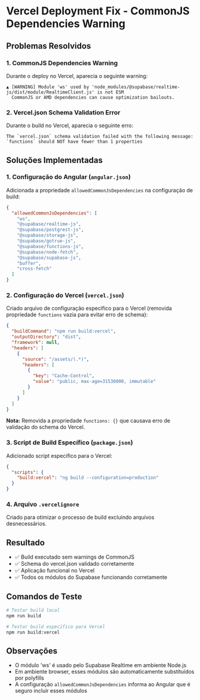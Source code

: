 # Vercel Deployment Fix - CommonJS Dependencies Warning

## Problemas Resolvidos

### 1. **CommonJS Dependencies Warning**

Durante o deploy no Vercel, aparecia o seguinte warning:

```
▲ [WARNING] Module 'ws' used by 'node_modules/@supabase/realtime-js/dist/module/RealtimeClient.js' is not ESM
  CommonJS or AMD dependencies can cause optimization bailouts.
```

### 2. **Vercel.json Schema Validation Error**

Durante o build no Vercel, aparecia o seguinte erro:

```
The `vercel.json` schema validation failed with the following message: `functions` should NOT have fewer than 1 properties
```

## Soluções Implementadas

### 1. Configuração do Angular (`angular.json`)

Adicionada a propriedade `allowedCommonJsDependencies` na configuração de build:

```json
{
  "allowedCommonJsDependencies": [
    "ws",
    "@supabase/realtime-js",
    "@supabase/postgrest-js",
    "@supabase/storage-js",
    "@supabase/gotrue-js",
    "@supabase/functions-js",
    "@supabase/node-fetch",
    "@supabase/supabase-js",
    "buffer",
    "cross-fetch"
  ]
}
```

### 2. Configuração do Vercel (`vercel.json`)

Criado arquivo de configuração específico para o Vercel (removida propriedade `functions` vazia para evitar erro de schema):

```json
{
  "buildCommand": "npm run build:vercel",
  "outputDirectory": "dist",
  "framework": null,
  "headers": [
    {
      "source": "/assets/(.*)",
      "headers": [
        {
          "key": "Cache-Control",
          "value": "public, max-age=31536000, immutable"
        }
      ]
    }
  ]
}
```

**Nota:** Removida a propriedade `functions: {}` que causava erro de validação do schema do Vercel.

### 3. Script de Build Específico (`package.json`)

Adicionado script específico para o Vercel:

```json
{
  "scripts": {
    "build:vercel": "ng build --configuration=production"
  }
}
```

### 4. Arquivo `.vercelignore`

Criado para otimizar o processo de build excluindo arquivos desnecessários.

## Resultado

- ✅ Build executado sem warnings de CommonJS
- ✅ Schema do vercel.json validado corretamente
- ✅ Aplicação funcional no Vercel
- ✅ Todos os módulos do Supabase funcionando corretamente

## Comandos de Teste

```bash
# Testar build local
npm run build

# Testar build específico para Vercel
npm run build:vercel
```

## Observações

- O módulo 'ws' é usado pelo Supabase Realtime em ambiente Node.js
- Em ambiente browser, esses módulos são automaticamente substituídos por polyfills
- A configuração `allowedCommonJsDependencies` informa ao Angular que é seguro incluir esses módulos
